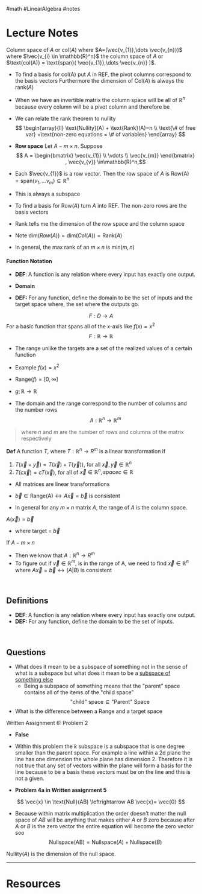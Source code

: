 #math #LinearAlgebra #notes 

# Lecture Notes

Column space of $A$ or $\text{col}(A)$ where $A=(\vec{v_{1}},\dots  \vec{v_{n}})$ where $\vec{v_{i} \in \mathbb{R}^n}$ the column space of $A$ or $\text{col(A)} = \text{span}( \vec{v_{1}},\dots  \vec{v_{n}} )$. 

- To find a basis for $\text{col(A)}$ put $A$ in REF, the pivot columns correspond to the basis vectors Furthermore the dimension of $\text{Col}(A)$ is always the $\text{rank}(A)$ 
- When we have an invertible matrix the column space will be all of $\mathbb{R}^n$ because every column will be a pivot column and therefore be 


- We can relate the rank theorem to nullity 
$$
\begin{array}{ll}
\text{Nullity}(A) + \text{Rank}(A)=n \\
\text{\# of free var} +\text{non-zero equations = \# of variables}
\end{array}
$$



- **Row space**
 Let $A- m \times n$. 
Suppose 
$$
A =
\begin{bmatrix}
\vec{v_{1}} \\
\vdots \\
\vec{v_{m}}
\end{bmatrix}
, \vec{v_{v}} \in\mathbb{R}^n,$$
- Each $\vec{v_{1}}$ is a row vector. Then the row space of $A$ is $\text{Row(A)}= \text{span}(v_{1},\dots v_{m}) \subseteq \mathbb{R}^n$ 
- This is always a subspace
- To find a basis for $\text{Row}(A)$ turn $A$ into REF. The non-zero rows are the basis vectors 
- Rank tells me the dimension of the row space and the column space 


- Note $\text{dim}(Row(A))=\text{dim}(Col(A))=\text{Rank}(A)$
- In general, the max rank of an $m\times n$ is $\text{min}(m,n)$





#### Function Notation

- **DEF**: A function is any relation where every input has exactly one output. 

- **Domain**
- **DEF:** For any function, define the domain to be the set of inputs and the target space where, the set where the outputs go. 

$$
F:D \to A
$$
For a basic function that spans all of the x-axis like $f(x)=x^2$
$$
F:\mathbb{R} \to \mathbb{R}
$$



- The range unlike the targets are a set of the realized values of a certain function 
- Example $f(x)=x^2$
- $\text{Range}(f)=[0,\infty]$
- $g;\mathbb{R}\to \mathbb{R}$

- The domain and the range correspond to the number of columns and the number rows
$$
A:\mathbb{R}^n \to \mathbb{R}^m
$$
> where $n$ and $m$ are the number of rows and columns of the matrix respectively




**Def** 
A function $T$, where $T:\mathbb{R}^n \to  R^m$ is a linear transformation if 
1. $T(\vec{x}+  \vec{y}) =T(\vec{x})+T(\vec{y}))$, for all $\vec{x}, \vec{y} \in \mathbb{R}^n$
2. $T(c \vec{x})= cT(\vec{x})$, for all of $\vec{x} \in \mathbb{R}^n, space c \in \mathbb{R}$

- All matrices are linear transformations 
- $\vec{b} \in \text{Range(A)} \leftrightarrow A \vec{x}=\vec{b} \text{ is consistent}$

- In general for any $m \times n$ matrix $A$, the range of $A$ is the column space. 














$A( \vec{x})= \vec{b}$
-  where target = $\vec{b}$ 


If $A-m\times n$ 
- Then we know that $A:\mathbb{R}^n \to R^m$
- To figure out if $\vec{v} \in \mathbb{R}^m$, is in the range of A, we need to find $\vec{x}\in \mathbb{R}^n$ where $A \vec{x}=\vec{b} \leftrightarrow (A|B)$ is consistent 





&emsp;
## Definitions
- **DEF**: A function is any relation where every input has exactly one output. 
- **DEF:** For any function, define the domain to be the set of inputs.


&emsp;
## Questions
- What does it mean to be a subspace of something not in the sense of what is a subspace but what does it mean to be a <u>subspace of something else</u> 
	- Being a subspace of something means that the "parent" space contains all of the items of the "child space"
$$
\text{"child" space} \subseteq \text{"Parent" Space}  
$$
- What is the difference between a Range and a target space



Written Assignment  6: Problem 2 
-  **False**
- Within this problem the $k$ subspace is a subspace that is one degree smaller than the parent space. For example a line within a 2d plane the line has one dimension the whole plane has dimension 2. Therefore it is not true that any set of vectors within the plane will form a basis for the line because to be a basis these vectors must be on the line and this is not a given.



- **Problem 4a in Written assignment 5**

$$
\vec{x} \in \text{Null}(AB) \leftrightarrow AB \vec{x}= \vec{0}
$$
- Because within matrix multiplication the order doesn't matter the null space of $AB$ will be anything that makes either $A$ or $B$ zero because after $A$ or $B$ is the zero vector the entire equation will become the zero vector soo
$$
\text{Nullspace(AB)} = \text{Nullspace}(A) + \text{Nullspace}(B) 
$$


$\text{Nullity}(A)$  is the dimension of the null space.  







---
# Resources 